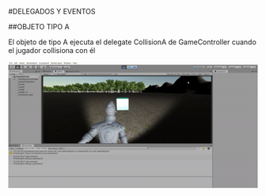 #DELEGADOS Y EVENTOS

##OBJETO TIPO A

El objeto de tipo A ejecuta el delegate CollisionA de GameController cuando el jugador collisiona con él

![TIPO A](img/TipoA.gif)